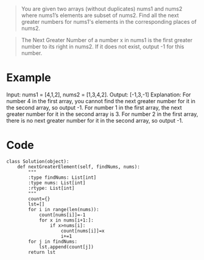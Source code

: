 >You are given two arrays (without duplicates) nums1 and nums2 where nums1’s elements are subset of nums2. Find all the next greater numbers for nums1's elements in the corresponding places of nums2.

>The Next Greater Number of a number x in nums1 is the first greater number to its right in nums2. If it does not exist, output -1 for this number.

# Example
Input: nums1 = [4,1,2], nums2 = [1,3,4,2].
Output: [-1,3,-1]
Explanation:
    For number 4 in the first array, you cannot find the next greater number for it in the second array, so output -1.
    For number 1 in the first array, the next greater number for it in the second array is 3.
    For number 2 in the first array, there is no next greater number for it in the second array, so output -1.

# Code
```
class Solution(object):
    def nextGreaterElement(self, findNums, nums):
        """
        :type findNums: List[int]
        :type nums: List[int]
        :rtype: List[int]
        """
        count={}
        lst=[]
        for i in range(len(nums)):
            count[nums[i]]=-1
            for x in nums[i+1:]:
                if x>nums[i]:
                    count[nums[i]]=x
                    i+=1
        for j in findNums:
            lst.append(count[j])
        return lst
```
